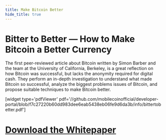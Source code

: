 ```yaml
---
title: Make Bitcoin Better
hide_title: true
---
```

# Bitter to Better — How to Make Bitcoin a Better Currency

The first peer-reviewed article about Bitcoin written by Simon Barber and the team at the University of California, Berkeley, is a great reflection on how Bitcoin was successful, but lacks the anonymity required for digital cash. They perform an in-depth investigation to understand what made Bitcoin so successful, analyze the biggest problems issues of Bitcoin, and propose suitable techniques to make Bitcoin better.

[widget type='pdfViewer' pdf='//github.com/mobilecoinofficial/developer-portal/blob/f7c27220b60dd983dee6eab5438eb06fe9d6da3b/info/bittertobetter.pdf']

# [Download the Whitepaper](https://github.com/mobilecoinofficial/developer-portal/blob/f7c27220b60dd983dee6eab5438eb06fe9d6da3b/info/bittertobetter.pdf)
